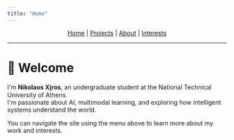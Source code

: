 ```yaml
---
title: "Home"
---
```


<p align="center" style="margin-top: 0.5rem; margin-bottom: 0.5rem; line-height: 1.2;">
  <a href="/">Home</a> |
  <a href="/projects.html">Projects</a> |
  <a href="/about.html">About</a> |
  <a href="/interests.html">Interests</a>
</p>

---

# 👋 Welcome

I'm **Nikolaos Xi̱ros**, an undergraduate student at the National Technical University of Athens.  
I'm passionate about AI, multimodal learning, and exploring how intelligent systems understand the world.

You can navigate the site using the menu above to learn more about my work and interests.

